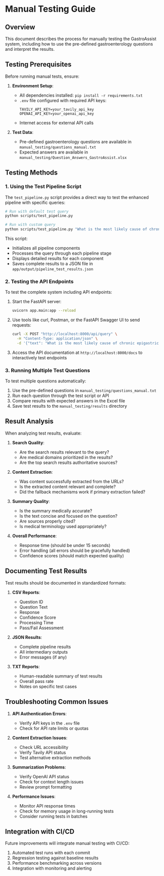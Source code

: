 # Manual Testing Guide

## Overview

This document describes the process for manually testing the GastroAssist system, including how to use the pre-defined gastroenterology questions and interpret the results.

## Testing Prerequisites

Before running manual tests, ensure:

1. **Environment Setup**:
   - All dependencies installed: `pip install -r requirements.txt`
   - `.env` file configured with required API keys:
     ```
     TAVILY_API_KEY=your_tavily_api_key
     OPENAI_API_KEY=your_openai_api_key
     ```
   - Internet access for external API calls

2. **Test Data**:
   - Pre-defined gastroenterology questions are available in `manual_testing/questions_manual.txt`
   - Expected answers are available in `manual_testing/Question_Answers_GastroAssist.xlsx`

## Testing Methods

### 1. Using the Test Pipeline Script

The `test_pipeline.py` script provides a direct way to test the enhanced pipeline with specific queries:

```bash
# Run with default test query
python scripts/test_pipeline.py

# Run with custom query
python scripts/test_pipeline.py "What is the most likely cause of chronic epigastric pain that improves with meals?"
```

This script:
- Initializes all pipeline components
- Processes the query through each pipeline stage
- Displays detailed results for each component
- Saves complete results to a JSON file in `app/output/pipeline_test_results.json`

### 2. Testing the API Endpoints

To test the complete system including API endpoints:

1. Start the FastAPI server:
   ```bash
   uvicorn app.main:app --reload
   ```

2. Use tools like curl, Postman, or the FastAPI Swagger UI to send requests:
   ```bash
   curl -X POST "http://localhost:8000/api/query" \
     -H "Content-Type: application/json" \
     -d '{"text": "What is the most likely cause of chronic epigastric pain that improves with meals?", "user_id": "test-user", "context": {}}'
   ```

3. Access the API documentation at `http://localhost:8000/docs` to interactively test endpoints

### 3. Running Multiple Test Questions

To test multiple questions automatically:

1. Use the pre-defined questions in `manual_testing/questions_manual.txt`
2. Run each question through the test script or API
3. Compare results with expected answers in the Excel file
4. Save test results to the `manual_testing/results` directory

## Result Analysis

When analyzing test results, evaluate:

1. **Search Quality**:
   - Are the search results relevant to the query?
   - Are medical domains prioritized in the results?
   - Are the top search results authoritative sources?

2. **Content Extraction**:
   - Was content successfully extracted from the URLs?
   - Is the extracted content relevant and complete?
   - Did the fallback mechanisms work if primary extraction failed?

3. **Summary Quality**:
   - Is the summary medically accurate?
   - Is the text concise and focused on the question?
   - Are sources properly cited?
   - Is medical terminology used appropriately?

4. **Overall Performance**:
   - Response time (should be under 15 seconds)
   - Error handling (all errors should be gracefully handled)
   - Confidence scores (should match expected quality)

## Documenting Test Results

Test results should be documented in standardized formats:

1. **CSV Reports**:
   - Question ID
   - Question Text
   - Response
   - Confidence Score
   - Processing Time
   - Pass/Fail Assessment

2. **JSON Results**:
   - Complete pipeline results
   - All intermediary outputs
   - Error messages (if any)

3. **TXT Reports**:
   - Human-readable summary of test results
   - Overall pass rate
   - Notes on specific test cases

## Troubleshooting Common Issues

1. **API Authentication Errors**:
   - Verify API keys in the `.env` file
   - Check for API rate limits or quotas

2. **Content Extraction Issues**:
   - Check URL accessibility
   - Verify Tavily API status
   - Test alternative extraction methods

3. **Summarization Problems**:
   - Verify OpenAI API status
   - Check for context length issues
   - Review prompt formatting

4. **Performance Issues**:
   - Monitor API response times
   - Check for memory usage in long-running tests
   - Consider running tests in batches

## Integration with CI/CD

Future improvements will integrate manual testing with CI/CD:

1. Automated test runs with each commit
2. Regression testing against baseline results
3. Performance benchmarking across versions
4. Integration with monitoring and alerting
